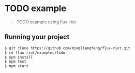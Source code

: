
# TODO example

> TODO example using flux-riot

## Running your project

```bash
$ git clone https://github.com/mingliangfeng/flux-riot.git
$ cd flux-riot/examples/todo
$ npm install
$ npm test
$ npm start

```
